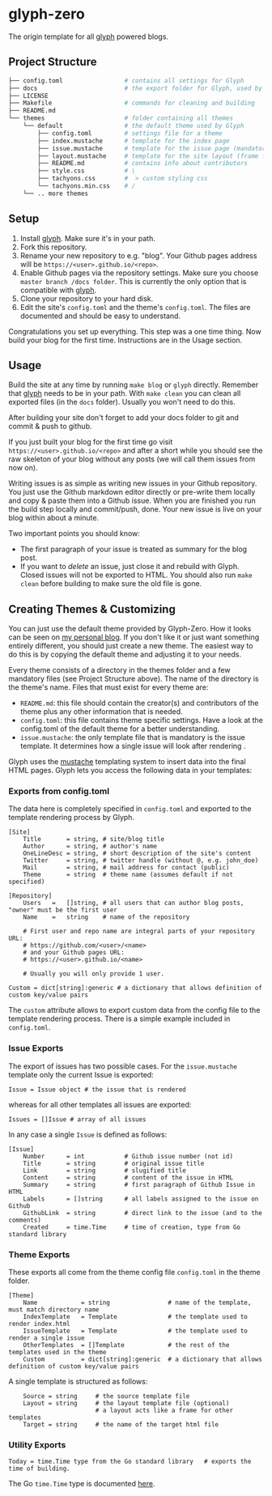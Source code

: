 # glyph-zero

The origin template for all [glyph](https://github.com/dbriemann/glyph) powered blogs.

## Project Structure

```bash
├── config.toml                 # contains all settings for Glyph
├── docs                        # the export folder for Glyph, used by Github pages
├── LICENSE
├── Makefile                    # commands for cleaning and building
├── README.md
└── themes                      # folder containing all themes
    └── default                 # the default theme used by Glyph
        ├── config.toml         # settings file for a theme
        ├── index.mustache      # template for the index page
        ├── issue.mustache      # template for the issue page (mandatory)
        ├── layout.mustache     # template for the site layout (frame for all other templates)
        ├── README.md           # contains info about contributors
        ├── style.css           # \
        ├── tachyons.css        #  > custom styling css
        └── tachyons.min.css    # /
    └── .. more themes
```

## Setup

1. Install [glyph](https://github.com/dbriemann/glyph). Make sure it's in your path.
2. Fork this repository.
3. Rename your new repository to e.g. "blog". Your Github pages address will be `https://<user>.github.io/<repo>`.
4. Enable Github pages via the repository settings. Make sure you choose `master branch /docs folder`. This is currently the only option that is compatible with [glyph](https://github.com/dbriemann/glyph).
5. Clone your repository to your hard disk.
6. Edit the site's `config.toml` and the theme's `config.toml`. The files are documented and should be easy to understand.

Congratulations you set up everything. This step was a one time thing. Now build your blog for the first time. Instructions are in the Usage section.

## Usage

Build the site at any time by running `make blog` or `glyph` directly. Remember that [glyph](https://github.com/dbriemann/glyph) needs to be in your path. With `make clean` you can clean all exported files (in the `docs` folder). Usually you won't need to do this.

After building your site don't forget to add your docs folder to git and commit & push to github. 

If you just built your blog for the first time go visit `https://<user>.github.io/<repo>` and after a short while you should see the raw skeleton of your blog without any posts (we will call them issues from now on).

Writing issues is as simple as writing new issues in your Github repository. You just use the Github markdown editor directly or pre-write them locally and copy & paste them into a Github issue. When you are finished you run the build step locally and commit/push, done. Your new issue is live on your blog within about a minute.

Two important points you should know:

- The first paragraph of your issue is treated as summary for the blog post.
- If you want to _delete_ an issue, just close it and rebuild with Glyph. Closed issues will not be exported to HTML. You should also run `make clean` before building to make sure the old file is gone.

## Creating Themes & Customizing

You can just use the default theme provided by Glyph-Zero. How it looks can be seen on [my personal blog](https://dbriemann.github.io/blog/). If you don't like it or just want something entirely different, you should just create a new theme. The easiest way to do this is by copying the default theme and adjusting it to your needs.

Every theme consists of a directory in the themes folder and a few mandatory files (see Project Structure above). The name of the directory is the theme's name. Files that must exist for every theme are: 

- `README.md`: this file should contain the creator(s) and contributors of the theme plus any other information that is needed.
- `config.toml`: this file contains theme specific settings. Have a look at the config.toml of the default theme for a better understanding.
- `issue.mustache`: the only template file that is mandatory is the issue template. It determines how a single issue will look after rendering .

Glyph uses the [mustache](http://mustache.github.io/mustache.5.html) templating system to insert data into the final HTML pages. Glyph lets you access the following data in your templates:

### Exports from config.toml

The data here is completely specified in `config.toml` and exported to the template rendering process by Glyph.

```
[Site]
    Title       = string, # site/blog title
    Author      = string, # author's name
    OneLineDesc = string, # short description of the site's content
    Twitter     = string, # twitter handle (without @, e.g. john_doe)
    Mail        = string, # mail address for contact (public)
    Theme       = string  # theme name (assumes default if not specified)

[Repository]
    Users   =   []string, # all users that can author blog posts, "owner" must be the first user
    Name    =   string    # name of the repository

    # First user and repo name are integral parts of your repository URL:
    # https://github.com/<user>/<name>
    # and your Github pages URL:
    # https://<user>.github.io/<name>

    # Usually you will only provide 1 user.

Custom = dict[string]:generic # a dictionary that allows definition of custom key/value pairs
```

The `custom` attribute allows to export custom data from the config file to the template rendering process. There is a simple example included in `config.toml`.

### Issue Exports

The export of issues has two possible cases. For the `issue.mustache` template only the current Issue is exported:

```
Issue = Issue object # the issue that is rendered
```

whereas for all other templates all issues are exported:

```
Issues = []Issue # array of all issues
```

In any case a single `Issue` is defined as follows:

```
[Issue]
    Number      = int           # Github issue number (not id)
    Title       = string        # original issue title
    Link        = string        # slugified title
    Content     = string        # content of the issue in HTML
    Summary     = string        # first paragraph of Github Issue in HTML
    Labels      = []string      # all labels assigned to the issue on Github
    GithubLink  = string        # direct link to the issue (and to the comments)
    Created     = time.Time     # time of creation, type from Go standard library
```

### Theme Exports

These exports all come from the theme config file `config.toml` in the theme folder.

```
[Theme]
    Name            = string                # name of the template, must match directory name
    IndexTemplate   = Template              # the template used to render index.html
    IssueTemplate   = Template              # the template used to render a single issue
    OtherTemplates  = []Template            # the rest of the templates used in the theme
    Custom          = dict[string]:generic  # a dictionary that allows definition of custom key/value pairs
```

A single template is structured as follows:

```
    Source = string     # the source template file
    Layout = string     # the layout template file (optional)
                        # a layout acts like a frame for other templates
    Target = string     # the name of the target html file
```

### Utility Exports

```
Today = time.Time type from the Go standard library   # exports the time of building.
```

The Go `time.Time` type is documented [here](https://golang.org/pkg/time/#Time).
